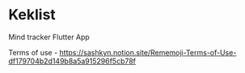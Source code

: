 # Keklist

Mind tracker Flutter App

Terms of use - https://sashkyn.notion.site/Rememoji-Terms-of-Use-df179704b2d149b8a5a915296f5cb78f
